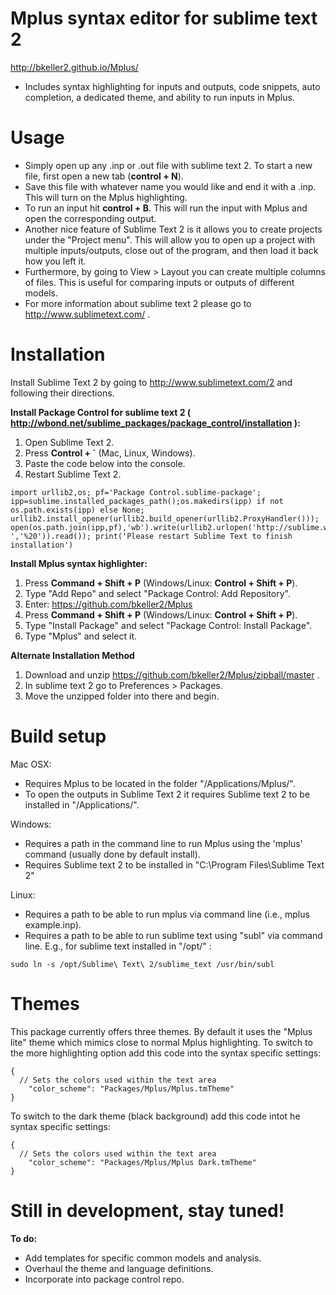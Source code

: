 Mplus syntax editor for sublime text 2
==============

http://bkeller2.github.io/Mplus/

* Includes syntax highlighting for inputs and outputs, code snippets, auto completion, a dedicated theme, and ability to run inputs in Mplus.

# Usage #

* Simply open up any .inp or .out file with sublime text 2. To start a new file, first open a new tab (**control + N**).
* Save this file with whatever name you would like and end it with a .inp. This will turn on the Mplus highlighting.
* To run an input hit **control + B**. This will run the input with Mplus and open the corresponding output.
* Another nice feature of Sublime Text 2 is it allows you to create projects under the "Project menu". This will allow you to open up a project with multiple inputs/outputs, close out of the program, and then load it back how you left it.
* Furthermore, by going to View > Layout you can create multiple columns of files. This is useful for comparing inputs or outputs of different models.
* For more information about sublime text 2 please go to http://www.sublimetext.com/ .

# Installation #

Install Sublime Text 2 by going to http://www.sublimetext.com/2 and following their directions.

**Install Package Control for sublime text 2 ( http://wbond.net/sublime_packages/package_control/installation ):**

1. Open Sublime Text 2.
2. Press **Control + `** (Mac, Linux, Windows).
2. Paste the code below into the console.
3. Restart Sublime Text 2.

```
import urllib2,os; pf='Package Control.sublime-package'; ipp=sublime.installed_packages_path();os.makedirs(ipp) if not os.path.exists(ipp) else None; urllib2.install_opener(urllib2.build_opener(urllib2.ProxyHandler())); open(os.path.join(ipp,pf),'wb').write(urllib2.urlopen('http://sublime.wbond.net/'+pf.replace(' ','%20')).read()); print('Please restart Sublime Text to finish installation')
```

**Install Mplus syntax highlighter:**

1. Press **Command + Shift + P** (Windows/Linux: **Control + Shift + P**).
2. Type "Add Repo" and select "Package Control: Add Repository".
3. Enter: https://github.com/bkeller2/Mplus
4. Press **Command + Shift + P** (Windows/Linux: **Control + Shift + P**).
5. Type "Install Package" and select "Package Control: Install Package".
6. Type "Mplus" and select it.


**Alternate Installation Method**

1. Download and unzip https://github.com/bkeller2/Mplus/zipball/master .
2. In sublime text 2 go to Preferences > Packages.
3. Move the unzipped folder into there and begin.

# Build setup #

Mac OSX:
* Requires Mplus to be located in the folder "/Applications/Mplus/".
* To open the outputs in Sublime Text 2 it requires Sublime text 2 to be installed in "/Applications/".
 
Windows:
* Requires a path in the command line to run Mplus using the 'mplus' command (usually done by default install).
* Requires Sublime text 2 to be installed in "C:\Program Files\Sublime Text 2\"

Linux:
* Requires a path to be able to run mplus via command line (i.e., mplus example.inp).
* Requires a path to be able to run sublime text using "subl" via command line. E.g., for sublime text installed in "/opt/" :

```
sudo ln -s /opt/Sublime\ Text\ 2/sublime_text /usr/bin/subl
```

# Themes #

This package currently offers three themes. By default it uses the "Mplus lite" theme which mimics close to normal Mplus highlighting. 
To switch to the more highlighting option add this code into the syntax specific settings:

```
{
  // Sets the colors used within the text area
	"color_scheme": "Packages/Mplus/Mplus.tmTheme"
}
```
To switch to the dark theme (black background) add this code intot he syntax specific settings:
```
{
  // Sets the colors used within the text area
	"color_scheme": "Packages/Mplus/Mplus Dark.tmTheme"
}
```

# Still in development, stay tuned! #
**To do:**
* Add templates for specific common models and analysis.
* Overhaul the theme and language definitions.
* Incorporate into package control repo.
